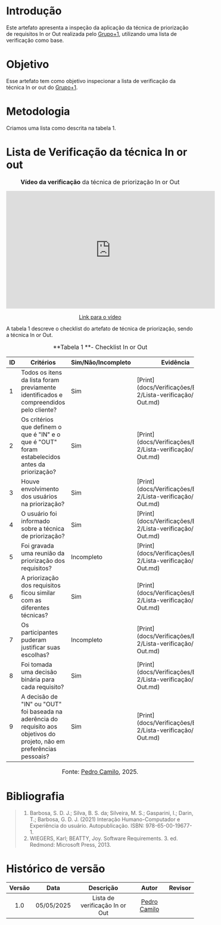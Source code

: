 # Introdução
Este artefato apresenta a inspeção da aplicação da técnica de priorização de requisitos In or Out realizada pelo [Grupo+1](https://requisitos-de-software.github.io/2025.1-Deepseek/), utilizando uma lista de verificação como base.
# Objetivo
Esse artefato tem como objetivo inspecionar a lista de verificação da técnica In or out do [Grupo+1](https://requisitos-de-software.github.io/2025.1-Deepseek/).

# Metodologia
Criamos uma lista como descrita na tabela 1. 

# Lista de Verificação da técnica In or out

<font size="3"><p style="text-align: center">**Vídeo da verificação** da técnica de priorização In or Out </p></font>

<p style="text-align: center"><iframe width="560" height="315" src="https://www.youtube.com/watch?v=N9beuJfU590" title="YouTube video player" frameborder="0" allow="accelerometer; autoplay; clipboard-write; encrypted-media; gyroscope; picture-in-picture; web-share" referrerpolicy="strict-origin-when-cross-origin" allowfullscreen></iframe></p>
<p style="text-align: center"><a href="https://www.youtube.com/watch?v=N9beuJfU590" target="blanket">Link para o vídeo</a></p>

A tabela 1 descreve o checklist do artefato de técnica de priorização, sendo a técnica In or Out.

<font size="3"><p style="text-align: center">**Tabela 1 **- Checklist In or Out </p></font>

| ID | Critérios                                                                                   | Sim/Não/Incompleto | Evidência |
|----|---------------------------------------------------------------------------------------------|--------------------|-----------|
| 1  | Todos os itens da lista foram previamente identificados e compreendidos pelo cliente?       | Sim                |    [Print](docs/Verificações/Entrega 2/Lista-verificação/In or Out.md)       |
| 2  | Os critérios que definem o que é "IN" e o que é "OUT" foram estabelecidos antes da priorização? | Sim             |    [Print](docs/Verificações/Entrega 2/Lista-verificação/In or Out.md)       |
| 3  | Houve envolvimento dos usuários na priorização?                                             | Sim                |     [Print](docs/Verificações/Entrega 2/Lista-verificação/In or Out.md)      |
| 4  | O usuário foi informado sobre a técnica de priorização?                                     | Sim                |     [Print](docs/Verificações/Entrega 2/Lista-verificação/In or Out.md)      |
| 5  | Foi gravada uma reunião da priorização dos requisitos?                                      | Incompleto               |     [Print](docs/Verificações/Entrega 2/Lista-verificação/In or Out.md)      |
| 6  | A priorização dos requisitos ficou similar com as diferentes técnicas?                      | Sim                |     [Print](docs/Verificações/Entrega 2/Lista-verificação/In or Out.md)      |
| 7  | Os participantes puderam justificar suas escolhas?                                          | Incompleto                |       [Print](docs/Verificações/Entrega 2/Lista-verificação/In or Out.md)    |
| 8  | Foi tomada uma decisão binária para cada requisito?                                         | Sim                |      [Print](docs/Verificações/Entrega 2/Lista-verificação/In or Out.md)     |
| 9  | A decisão de "IN" ou "OUT" foi baseada na aderência do requisito aos objetivos do projeto, não em preferências pessoais? | Sim | [Print](docs/Verificações/Entrega 2/Lista-verificação/In or Out.md) |       

<font size="3"><p style="text-align: center">Fonte: [Pedro Camilo](https://github.com/PedrooCamilo), 2025.</p></font>

# Bibliografia
> 1. Barbosa, S. D. J.; Silva, B. S. da; Silveira, M. S.; Gasparini, I.; Darin, T.; Barbosa, G. D. J. (2021) Interação Humano-Computador e Experiência do usuário. Autopublicação. ISBN: 978-65-00-19677-1.
> 2. WIEGERS, Karl; BEATTY, Joy. Software Requirements. 3. ed. Redmond: Microsoft Press, 2013.

# Histórico de versão

| Versão |    Data    |       Descrição        |                     Autor                      |                  Revisor                   |
| :----: | :--------: | :--------------------: | :--------------------------------------------: | :----------------------------------------: |
|  1.0   | 05/05/2025 | Lista de verificação In or Out | [Pedro Camilo](https://github.com/PedrooCamilo)  |  |